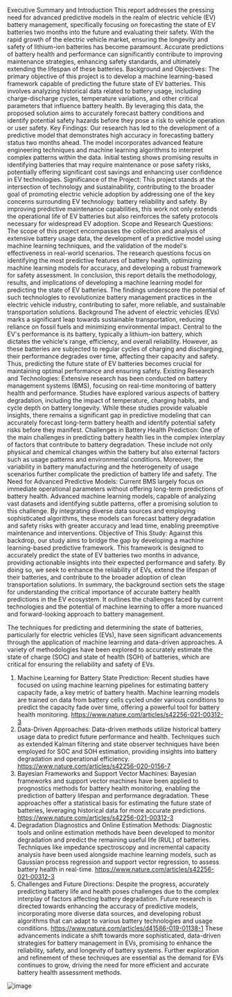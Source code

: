 Executive Summary and Introduction
This report addresses the pressing need for advanced predictive models in the realm of electric vehicle (EV) battery management, specifically focusing on forecasting the state of EV batteries two months into the future and evaluating their safety. With the rapid growth of the electric vehicle market, ensuring the longevity and safety of lithium-ion batteries has become paramount. Accurate predictions of battery health and performance can significantly contribute to improving maintenance strategies, enhancing safety standards, and ultimately extending the lifespan of these batteries.
Background and Objectives: The primary objective of this project is to develop a machine learning-based framework capable of predicting the future state of EV batteries. This involves analyzing historical data related to battery usage, including charge-discharge cycles, temperature variations, and other critical parameters that influence battery health. By leveraging this data, the proposed solution aims to accurately forecast battery conditions and identify potential safety hazards before they pose a risk to vehicle operation or user safety.
Key Findings: Our research has led to the development of a predictive model that demonstrates high accuracy in forecasting battery status two months ahead. The model incorporates advanced feature engineering techniques and machine learning algorithms to interpret complex patterns within the data. Initial testing shows promising results in identifying batteries that may require maintenance or pose safety risks, potentially offering significant cost savings and enhancing user confidence in EV technologies.
Significance of the Project: This project stands at the intersection of technology and sustainability, contributing to the broader goal of promoting electric vehicle adoption by addressing one of the key concerns surrounding EV technology: battery reliability and safety. By improving predictive maintenance capabilities, this work not only extends the operational life of EV batteries but also reinforces the safety protocols necessary for widespread EV adoption.
Scope and Research Questions: The scope of this project encompasses the collection and analysis of extensive battery usage data, the development of a predictive model using machine learning techniques, and the validation of the model's effectiveness in real-world scenarios. The research questions focus on identifying the most predictive features of battery health, optimizing machine learning models for accuracy, and developing a robust framework for safety assessment.
In conclusion, this report details the methodology, results, and implications of developing a machine learning model for predicting the state of EV batteries. The findings underscore the potential of such technologies to revolutionize battery management practices in the electric vehicle industry, contributing to safer, more reliable, and sustainable transportation solutions.
Background
The advent of electric vehicles (EVs) marks a significant leap towards sustainable transportation, reducing reliance on fossil fuels and minimizing environmental impact. Central to the EV's performance is its battery, typically a lithium-ion battery, which dictates the vehicle's range, efficiency, and overall reliability. However, as these batteries are subjected to regular cycles of charging and discharging, their performance degrades over time, affecting their capacity and safety. Thus, predicting the future state of EV batteries becomes crucial for maintaining optimal performance and ensuring safety.
Existing Research and Technologies: Extensive research has been conducted on battery management systems (BMS), focusing on real-time monitoring of battery health and performance. Studies have explored various aspects of battery degradation, including the impact of temperature, charging habits, and cycle depth on battery longevity. While these studies provide valuable insights, there remains a significant gap in predictive modeling that can accurately forecast long-term battery health and identify potential safety risks before they manifest.
Challenges in Battery Health Prediction: One of the main challenges in predicting battery health lies in the complex interplay of factors that contribute to battery degradation. These include not only physical and chemical changes within the battery but also external factors such as usage patterns and environmental conditions. Moreover, the variability in battery manufacturing and the heterogeneity of usage scenarios further complicate the prediction of battery life and safety.
The Need for Advanced Predictive Models: Current BMS largely focus on immediate operational parameters without offering long-term predictions of battery health. Advanced machine learning models, capable of analyzing vast datasets and identifying subtle patterns, offer a promising solution to this challenge. By integrating diverse data sources and employing sophisticated algorithms, these models can forecast battery degradation and safety risks with greater accuracy and lead time, enabling preemptive maintenance and interventions.
Objective of This Study: Against this backdrop, our study aims to bridge the gap by developing a machine learning-based predictive framework. This framework is designed to accurately predict the state of EV batteries two months in advance, providing actionable insights into their expected performance and safety. By doing so, we seek to enhance the reliability of EVs, extend the lifespan of their batteries, and contribute to the broader adoption of clean transportation solutions.
In summary, the background section sets the stage for understanding the critical importance of accurate battery health predictions in the EV ecosystem. It outlines the challenges faced by current technologies and the potential of machine learning to offer a more nuanced and forward-looking approach to battery management.
 
The techniques for predicting and determining the state of batteries, particularly for electric vehicles (EVs), have seen significant advancements through the application of machine learning and data-driven approaches. A variety of methodologies have been explored to accurately estimate the state of charge (SOC) and state of health (SOH) of batteries, which are critical for ensuring the reliability and safety of EVs.
1.	Machine Learning for Battery State Prediction: Recent studies have focused on using machine learning pipelines for estimating battery capacity fade, a key metric of battery health. Machine learning models are trained on data from battery cells cycled under various conditions to predict the capacity fade over time, offering a powerful tool for battery health monitoring.
https://www.nature.com/articles/s42256-021-00312-3
2.	Data-Driven Approaches: Data-driven methods utilize historical battery usage data to predict future performance and health. Techniques such as extended Kalman filtering and state observer techniques have been employed for SOC and SOH estimation, providing insights into battery degradation and operational efficiency.
https://www.nature.com/articles/s42256-020-0156-7
3.	Bayesian Frameworks and Support Vector Machines: Bayesian frameworks and support vector machines have been applied to prognostics methods for battery health monitoring, enabling the prediction of battery lifespan and performance degradation. These approaches offer a statistical basis for estimating the future state of batteries, leveraging historical data for more accurate predictions.
https://www.nature.com/articles/s42256-021-00312-3
4.	Degradation Diagnostics and Online Estimation Methods: Diagnostic tools and online estimation methods have been developed to monitor degradation and predict the remaining useful life (RUL) of batteries. Techniques like impedance spectroscopy and incremental capacity analysis have been used alongside machine learning models, such as Gaussian process regression and support vector regression, to assess battery health in real-time.
https://www.nature.com/articles/s42256-021-00312-3
5.	Challenges and Future Directions: Despite the progress, accurately predicting battery life and health poses challenges due to the complex interplay of factors affecting battery degradation. Future research is directed towards enhancing the accuracy of predictive models, incorporating more diverse data sources, and developing robust algorithms that can adapt to various battery technologies and usage conditions.
https://www.nature.com/articles/d41586-019-01138-1
These advancements indicate a shift towards more sophisticated, data-driven strategies for battery management in EVs, promising to enhance the reliability, safety, and longevity of battery systems. Further exploration and refinement of these techniques are essential as the demand for EVs continues to grow, driving the need for more efficient and accurate battery health assessment methods.


![image](https://github.com/Airmondia/EV-BMS/assets/22959570/68149642-ef70-4f86-ab94-b2cdb391699e)




